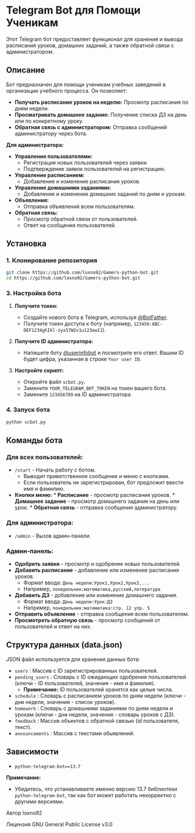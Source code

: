 # Telegram Bot для Помощи Ученикам

Этот Telegram бот предоставляет функционал для хранения и вывода расписания уроков, домашних заданий, а также обратной связи с администратором.

## Описание

Бот предназначен для помощи ученикам учебных заведений в организации учебного процесса. Он позволяет:

*   **Получать расписание уроков на неделю:** Просмотр расписания по дням недели.
*   **Просматривать домашнее задание:** Получение списка ДЗ на день или по конкретному уроку.
*   **Обратная связь с администратором:** Отправка сообщений администратору через бота.

**Для администратора:**

*   **Управление пользователями:**
    *   Регистрация новых пользователей через заявки.
    *   Подтверждение заявок пользователей на регистрацию.
*   **Управление расписанием:**
    *   Добавление и изменение расписания уроков.
*   **Управление домашними заданиями:**
    *   Добавление и изменение домашних заданий по дням и урокам.
*   **Объявления:**
    *   Отправка объявлений всем пользователям.
*   **Обратная связь:**
    *   Просмотр обратной связи от пользователей.
    *   Ответ на сообщения пользователей.

## Установка

### 1. Клонирование репозитория
```bash
git clone https://github.com/loxno92/Gamers-python-bot.git
cd https://github.com/loxno92/Gamers-python-bot.git
```
### 3. Настройка бота

1.  **Получите токен:**
    *   Создайте нового бота в Telegram, используя [@BotFather](https://t.me/botfather).
    *   Получите токен доступа к боту (например, `123456:ABC-DEF1234ghIkl-zyx57W2v1u123ew11`).
    
2.  **Получите ID администратора:**
    *   Напишите боту [@userinfobot](https://t.me/userinfobot) и посмотрите его ответ. Вашим ID будет цифра, указанная в строке `Your user ID`.
    
3.  **Настройте скрипт:**
    *   Откройте файл `scbot.py`.
    *   Замените `YOUR_TELEGRAM_BOT_TOKEN` на токен вашего бота.
    *   Замените `123456789` на ID администратора.

### 4. Запуск бота

```bash
python scbot.py
```
## Команды бота

### Для всех пользователей:

*   `/start` - Начать работу с ботом.
    *   Выводит приветственное сообщение и меню с кнопками.
    *   Если пользователь не зарегистрирован, бот предложит ввести имя и фамилию.
*    **Кнопки меню:**
    *   **Расписание** - просмотр расписания уроков.
    *   **Домашнее задание** - просмотр домашнего задания на день или урок.
    *   **Обратная связь** - отправка сообщения администратору.

### Для администратора:

*   `/admin` - Вызов админ-панели.

### Админ-панель:

*   **Одобрить заявки** - просмотр и одобрение новых пользователей.
*   **Добавить расписание** - добавление или изменение расписания уроков.
    *   Формат ввода: `День недели:Урок1,Урок2,Урок3,...`
    *   Например, `понедельник:математика,русский,литература`
*   **Добавить ДЗ** - добавление или изменение домашнего задания.
    *   Формат ввода: `День недели:Урок:ДЗ`
    *   Например, `понедельник:математика:стр. 12 упр. 5`
*   **Отправить объявление** - отправка сообщения всем пользователям.
*   **Просмотреть обратную связь** - просмотр сообщений от пользователей и ответ на них.

## Структура данных (data.json)

JSON файл используется для хранения данных бота:

*   `users` : Массив с ID зарегистрированных пользователей.
*   `pending_users` : Словарь с ID ожидающих одобрения пользователей (ключи - ID пользователей, значения - имя и фамилия).
    *   **Примечание:** ID пользователей хранятся как целые числа.
*   `schedule` : Словарь с расписанием уроков по дням недели (ключи - дни недели, значения - список уроков).
*   `homework` : Словарь с домашними заданиями по дням недели и урокам (ключи - дни недели, значения - словарь уроков с ДЗ).
*   `feedback` : Массив объектов с обратной связью (id пользователя, текст).
*   `announcements` : Массив с текстами обьявлений.

## Зависимости

*   `python-telegram-bot==13.7`

**Примечание:**
*  Убедитесь, что устанавливаете именно версию 13.7 библиотеки `python-telegram-bot`, так как бот может работать некорректно с другими версиями.

Автор loxno92

Лицензия GNU General Public License v3.0
